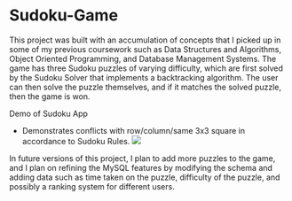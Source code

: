 # Sudoku-Game

This project was built with an accumulation of concepts that I picked up in some of my previous coursework such as Data Structures and Algorithms, Object Oriented Programming, and Database Management Systems. The game has three Sudoku puzzles of varying difficulty, which are first solved by the Sudoku Solver that implements a backtracking algorithm. The user can then solve the puzzle themselves, and if it matches the solved puzzle, then the game is won.

Demo of Sudoku App
- Demonstrates conflicts with row/column/same 3x3 square in accordance to Sudoku Rules.
![](https://user-images.githubusercontent.com/62784941/152631445-caf76f3d-1c27-4a6a-9c24-a3899678276d.gif)


In future versions of this project, I plan to add more puzzles to the game, and I plan on refining the MySQL features by modifying the schema and adding data such as time taken on the puzzle, difficulty of the puzzle, and possibly a ranking system for different users.
